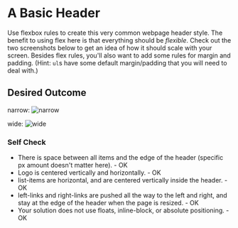 # A Basic Header

Use flexbox rules to create this very common webpage header style. The benefit to using flex here is that everything should be _flexible_. Check out the two screenshots below to get an idea of how it should scale with your screen. Besides flex rules, you'll also want to add some rules for margin and padding. (Hint: `ul`s have some default margin/padding that you will need to deal with.)

## Desired Outcome

narrow:
![narrow](./desired-outcome-narrow.png)

wide:
![wide](./desired-outcome-wide.png)

### Self Check

- There is space between all items and the edge of the header (specific px amount doesn't matter here). - OK
- Logo is centered vertically and horizontally. - OK
- list-items are horizontal, and are centered vertically inside the header. - OK
- left-links and right-links are pushed all the way to the left and right, and stay at the edge of the header when the page is resized. - OK
- Your solution does not use floats, inline-block, or absolute positioning. - OK
